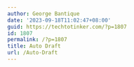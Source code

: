 ```yaml
---
author: George Bantique
date: '2023-09-18T11:02:47+08:00'
guid: https://techtotinker.com/?p=1807
id: 1807
permalink: /?p=1807
title: Auto Draft
url: /Auto-Draft
---
```


